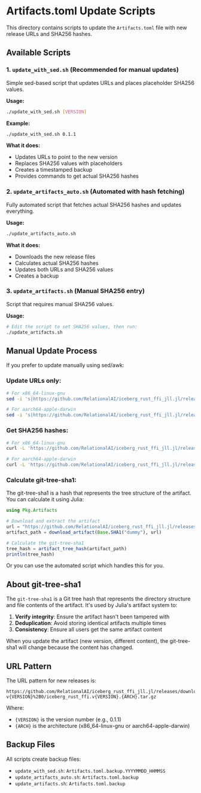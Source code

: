 # Artifacts.toml Update Scripts

This directory contains scripts to update the `Artifacts.toml` file with new release URLs and SHA256 hashes.

## Available Scripts

### 1. `update_with_sed.sh` (Recommended for manual updates)
Simple sed-based script that updates URLs and places placeholder SHA256 values.

**Usage:**
```bash
./update_with_sed.sh [VERSION]
```

**Example:**
```bash
./update_with_sed.sh 0.1.1
```

**What it does:**
- Updates URLs to point to the new version
- Replaces SHA256 values with placeholders
- Creates a timestamped backup
- Provides commands to get actual SHA256 hashes

### 2. `update_artifacts_auto.sh` (Automated with hash fetching)
Fully automated script that fetches actual SHA256 hashes and updates everything.

**Usage:**
```bash
./update_artifacts_auto.sh
```

**What it does:**
- Downloads the new release files
- Calculates actual SHA256 hashes
- Updates both URLs and SHA256 values
- Creates a backup

### 3. `update_artifacts.sh` (Manual SHA256 entry)
Script that requires manual SHA256 values.

**Usage:**
```bash
# Edit the script to set SHA256 values, then run:
./update_artifacts.sh
```

## Manual Update Process

If you prefer to update manually using sed/awk:

### Update URLs only:
```bash
# For x86_64-linux-gnu
sed -i 's|https://github.com/RelationalAI/iceberg_rust_ffi_jll.jl/releases/download/v0.1.0-alpha/iceberg_rust_ffi.v0.1.0.x86_64-linux-gnu.tar.gz|https://github.com/RelationalAI/iceberg_rust_ffi_jll.jl/releases/download/iceberg_rust_ffi-v0.1.1%2B0/iceberg_rust_ffi.v0.1.1.x86_64-linux-gnu.tar.gz|g' Artifacts.toml

# For aarch64-apple-darwin
sed -i 's|https://github.com/RelationalAI/iceberg_rust_ffi_jll.jl/releases/download/v0.1.0-alpha/iceberg_rust_ffi.v0.1.0.aarch64-apple-darwin.tar.gz|https://github.com/RelationalAI/iceberg_rust_ffi_jll.jl/releases/download/iceberg_rust_ffi-v0.1.1%2B0/iceberg_rust_ffi.v0.1.1.aarch64-apple-darwin.tar.gz|g' Artifacts.toml
```

### Get SHA256 hashes:
```bash
# For x86_64-linux-gnu
curl -L 'https://github.com/RelationalAI/iceberg_rust_ffi_jll.jl/releases/download/iceberg_rust_ffi-v0.1.1%2B0/iceberg_rust_ffi.v0.1.1.x86_64-linux-gnu.tar.gz' | sha256sum

# For aarch64-apple-darwin
curl -L 'https://github.com/RelationalAI/iceberg_rust_ffi_jll.jl/releases/download/iceberg_rust_ffi-v0.1.1%2B0/iceberg_rust_ffi.v0.1.1.aarch64-apple-darwin.tar.gz' | sha256sum
```

### Calculate git-tree-sha1:
The git-tree-sha1 is a hash that represents the tree structure of the artifact. You can calculate it using Julia:

```julia
using Pkg.Artifacts

# Download and extract the artifact
url = "https://github.com/RelationalAI/iceberg_rust_ffi_jll.jl/releases/download/iceberg_rust_ffi-v0.1.1%2B0/iceberg_rust_ffi.v0.1.1.x86_64-linux-gnu.tar.gz"
artifact_path = download_artifact(Base.SHA1("dummy"), url)

# Calculate the git-tree-sha1
tree_hash = artifact_tree_hash(artifact_path)
println(tree_hash)
```

Or you can use the automated script which handles this for you.

## About git-tree-sha1

The `git-tree-sha1` is a Git tree hash that represents the directory structure and file contents of the artifact. It's used by Julia's artifact system to:

1. **Verify integrity**: Ensure the artifact hasn't been tampered with
2. **Deduplication**: Avoid storing identical artifacts multiple times
3. **Consistency**: Ensure all users get the same artifact content

When you update the artifact (new version, different content), the git-tree-sha1 will change because the content has changed.

## URL Pattern

The URL pattern for new releases is:
```
https://github.com/RelationalAI/iceberg_rust_ffi_jll.jl/releases/download/iceberg_rust_ffi-v{VERSION}%2B0/iceberg_rust_ffi.v{VERSION}.{ARCH}.tar.gz
```

Where:
- `{VERSION}` is the version number (e.g., 0.1.1)
- `{ARCH}` is the architecture (x86_64-linux-gnu or aarch64-apple-darwin)

## Backup Files

All scripts create backup files:
- `update_with_sed.sh`: `Artifacts.toml.backup.YYYYMMDD_HHMMSS`
- `update_artifacts_auto.sh`: `Artifacts.toml.backup`
- `update_artifacts.sh`: `Artifacts.toml.backup` 